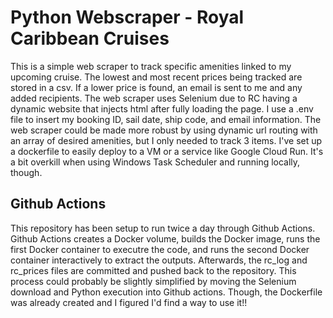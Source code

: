 # Python Webscraper - Royal Caribbean Cruises
This is a simple web scraper to track specific amenities linked to my upcoming cruise.
The lowest and most recent prices being tracked are stored in a csv.
If a lower price is found, an email is sent to me and any added recipients.
The web scraper uses Selenium due to RC having a dynamic website that injects html
after fully loading the page. I use a .env file to insert my booking ID, sail date, ship code, and email information. 
The web scraper could be made more robust by using dynamic url routing with an array of desired amenities, but I only needed to track 3 items.
I've set up a dockerfile to easily deploy to a VM or a service like Google Cloud Run. It's a bit overkill when using Windows Task Scheduler and running locally, though.

## Github Actions
This repository has been setup to run twice a day through Github Actions. Github Actions creates a Docker volume, builds the Docker image, runs the first Docker container to executre the code, and runs the second Docker container interactively to extract the outputs. Afterwards, the rc_log and rc_prices files are committed and pushed back to the repository. This process could probably be slightly simplified by moving the Selenium download and Python execution into Github actions. Though, the Dockerfile was already created and I figured I'd find a way to use it!!  
